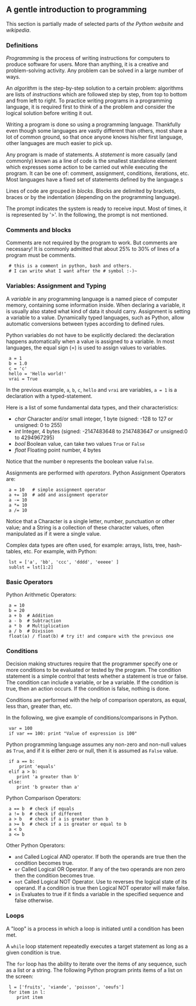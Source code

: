 ## A gentle introduction to programming

This section is partially made of selected parts of *the Python website*
and *wikipedia*.


### Definitions

*Programming* is the process of writing instructions for computers to produce
software for users. More than anything, it is a creative and problem-solving
activity. Any problem can be solved in a large number of ways.

An *algorithm* is the step-by-step solution to a certain problem:
algorithms are lists of *instructions* which are followed step by step,
from top to bottom and from left to right.  To practice writing programs
in a programming language, it is required first to think of a the problem
and consider the logical solution before writing it out.

Writing a program is done so using a programming language. Thankfully even
though some languages are vastly different than others, most share a lot of
common ground, so that once anyone knows his/her first language, other
languages are much easier to pick up.

Any program is made of statements.
A *statement* is more casually (and commonly) known as a line of code
is the smallest standalone element which expresses some action to be carried
out while executing the program.
It can be one of: comment, assignment, conditions, iterations, etc.
Most languages have a fixed set of statements defined by the language.s

Lines of code are grouped in *blocks*.
Blocks are delimited by brackets, braces or by the indentation
(depending on the programming language).

The prompt indicates the system is ready to receive input. Most of times, it is
represented by '>'. In the following, the prompt is not mentioned.


### Comments and blocks

Comments are not required by the program to work. But comments are necessary!
It is commonly admitted that about 25% to 30% of lines of a program must be
comments.

~~~~~~~~~~~~~~~~~~~~~~~~~~~~~~~~~~~~~~~~~~~~~~~~~~ {.python}
 # this is a comment in python, bash and others.
 # I can write what I want after the # symbol :-)~
~~~~~~~~~~~~~~~~~~~~~~~~~~~~~~~~~~~~~~~~~~~~~~~~~~


### Variables: Assignment and Typing

A *variable* in any programming language is a named piece of computer memory,
containing some information inside. When declaring a variable, it is usually
also stated what kind of data it should carry.
Assignment is setting a variable to a value.
Dynamically typed languages, such as Python, allow automatic conversions
between types according to defined rules.

Python variables do not have to be explicitly declared:
the declaration happens automatically when a value is assigned to a variable.
In most languages, the equal sign (=) is used to assign values to variables.

~~~~~~~~~~~~~~~~~~~~~~~~~~~~~~~~~~~~~~~~~~ {.python}
 a = 1
 b = 1.0
 c = 'c'
 hello = 'Hello world!'
 vrai = True
~~~~~~~~~~~~~~~~~~~~~~~~~~~~~~~~~~~~~~~~~~

In the previous example, `a`, `b`, `c`, `hello` and `vrai` are variables,
`a = 1` is a declaration with a typed-statement.

Here is a list of some fundamental data types, and their characteristics:

* *char*  Character and/or small integer, 1 byte (signed: -128 to 127 or unsigned: 0 to 255)
* *int*   Integer, 4 bytes (signed: -2147483648 to 2147483647 or unsigned:0 to 4294967295)
* *bool*  Boolean value, can take two values `True` or `False`
* *float* Floating point number, 4 bytes

Notice that the number `0` represents the boolean value `False`.

Assignments are performed with *operators*.
Python Assignment Operators are:

~~~~~~~~~~~~~~~~~~~~~~~~~~~~~~~~~~~~~~~~~~~~~~
 a = 10   # simple assignment operator
 a += 10  # add and assignment operator
 a -= 10
 a *= 10
 a /= 10
~~~~~~~~~~~~~~~~~~~~~~~~~~~~~~~~~~~~~~~~~~~~~~

Notice that a Character is a single letter, number, punctuation or other value;
and a String is a collection of these character values, often manipulated as
if it were a single value.

Complex data types are often used, for example: arrays, lists, tree,
hash-tables, etc. For example, with Python:

~~~~~~~~~~~~~~~~~~~~~~~~~~~~~~~~~~~~~~~~~~~~~~ {.python}
 lst = ['a', 'bb', 'ccc', 'dddd', 'eeeee' ]
 sublst = lst[1:2]
~~~~~~~~~~~~~~~~~~~~~~~~~~~~~~~~~~~~~~~~~~~~~~


### Basic Operators

Python Arithmetic Operators:

~~~~~~~~~~~~~~~~~~~~~~~~~~~~~~~~~~~~~~~~~~~~~~ {.python}
 a = 10
 b = 20
 a + b  # Addition
 a - b  # Subtraction
 a * b  # Multiplication
 a / b  # Division
 float(a) / float(b) # try it! and compare with the previous one
~~~~~~~~~~~~~~~~~~~~~~~~~~~~~~~~~~~~~~~~~~~~~~


### Conditions

Decision making structures require that the programmer specify one or more
conditions to be evaluated or tested by the program. The condition statement
is a simple control that tests whether a statement is true or false.
The condition can include a variable, or be a variable.
If the condition is true, then an action occurs.
If the condition is false, nothing is done.

Conditions are performed with the help of comparison operators, as equal,
less than, greater than, etc.

In the following, we give example of conditions/comparisons in Python.

~~~~~~~~~~~~~~~~~~~~~~~~~~~~~~~~~~~~~~~~~~~~~ {.python}
 var = 100
 if var == 100: print "Value of expression is 100"
~~~~~~~~~~~~~~~~~~~~~~~~~~~~~~~~~~~~~~~~~~~~~~

Python programming language assumes any non-zero and non-null values as `True`,
and if it is either zero or null, then it is assumed as `False` value.

~~~~~~~~~~~~~~~~~~~~~~~~~~~~~~~~~~~~~~~~~~~~~~ {.python}
 if a == b:
     print 'equals'
 elif a > b:
    print 'a greater than b'
 else:
    print 'b greater than a'
~~~~~~~~~~~~~~~~~~~~~~~~~~~~~~~~~~~~~~~~~~~~~~

Python Comparison Operators:

~~~~~~~~~~~~~~~~~~~~~~~~~~~~~~~~~~~~~~~~~~~~~~ {.python}
 a == b  # check if equals
 a != b  # check if different
 a > b   # check if a is greater than b
 a >= b  # check if a is greater or equal to b
 a < b
 a <= b
~~~~~~~~~~~~~~~~~~~~~~~~~~~~~~~~~~~~~~~~~~~~~~

Other Python Operators:

* `and` Called Logical AND operator.
If both the operands are true then the condition becomes true.
* `or` Called Logical OR Operator.
If any of the two operands are non zero then the condition becomes true.
* `not` Called Logical NOT Operator.
Use to reverses the logical state of its operand.
If a condition is true then Logical NOT operator will make false.
* `in` Evaluates to true if it finds a variable in the specified sequence
and false otherwise.


### Loops

A "loop" is a process in which a loop is initiated until a condition has
been met.

A `while` loop statement repeatedly executes a target statement as long as a
given condition is true.

The `for` loop has the ability to iterate over the items of any sequence,
such as a list or a string. The following Python program prints items of
a list on the screen:

~~~~~~~~~~~~~~~~~~~~~~~~~~~~~~~~~~~~~~~~~~~~~~~~~~ {.python}
 l = ['fruits', 'viande', 'poisson', 'oeufs']
 for item in l:
    print item
~~~~~~~~~~~~~~~~~~~~~~~~~~~~~~~~~~~~~~~~~~~~~~~~~~
